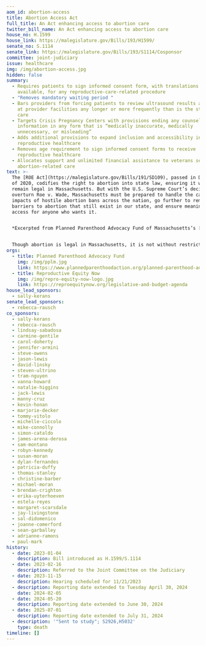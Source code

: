 ```yaml
---
aom_id: abortion-access
title: Abortion Access Act
full_title: An Act enhancing access to abortion care
twitter_bill_name: An Act enhancing access to abortion care
house_no: H.1599
house_link: https://malegislature.gov/Bills/193/H1599/
senate_no: S.1114
senate_link: https://malegislature.gov/Bills/193/S1114/Cosponsor
committee: joint-judiciary
issue: healthcare
img: /img/abortion-access.jpg
hidden: false
summary:
  - Requires patients to sign informed consent form, with translations
    available, for any reproductive-care-related procedure
  - "Removes mandatory waiting period "
  - Bars providers from forcing patients to review ultrasound results and appear
    at provider facilities any longer or more frequently than is the standard of
    care
  - Targets Crisis Pregnancy Centers with provisions ending any counseling or
    information in any form that is “medically inaccurate, medically
    unnecessary, or misleading”
  - Adds additional provisions to expand inclusion and accessibility in
    reproductive healthcare
  - Removes age requirement to sign informed consent forms to receive
    reproductive healthcare
  - Allocates support and unlimited financial assistance to veterans seeking
    abortion-related care
text: >-
  The [ROE Act](https://malegislature.gov/Bills/191/SD109), passed in December
  of 2020, codifies the right to abortion into state law, ensuring it will
  remain legal in Massachusetts. But with the U.S. Supreme Court’s decision to
  overturn Roe v. Wade, Massachusetts must be prepared to handle the cascading
  impacts of hostile abortion bans across the nation, go further to remove
  barriers to abortion that still exist in our state, and ensure meaningful
  access for anyone who wants it.


  *Excerpted from Planned Parenthood Advocacy Fund of Massachusetts’s [Legislative Agenda](https://www.plannedparenthoodaction.org/planned-parenthood-advocacy-fund-massachusetts-inc/issues/leg-agenda)*


  Though abortion is legal in Massachusetts, it is not without restriction. This bill would further remove medically unnecessary barriers to abortion that often delay and/or stigmatize abortion care including several TRAP policies like unnecessary waiting periods for health-related information, ultrasounds inconsistent with the standard of care and review, and medically unnecessary regulations on facilities. It would also require the Department of Public Health to publicize information on where residents can find legitimate reproductive health care providers and invest in public education efforts to combat mis- and dis-information from anti-abortion organizations targeting pregnant people.
orgs:
  - title: Planned Parenthood Advocacy Fund
    img: /img/pplm.jpg
    link: https://www.plannedparenthoodaction.org/planned-parenthood-advocacy-fund-massachusetts-inc/issues/leg-agenda
  - title: Reproductive Equity Now
    img: /img/repro-equity-now-logo.jpg
    link: https://reproequitynow.org/legislative-and-budget-agenda
house_lead_sponsors:
  - sally-kerans
senate_lead_sponsors:
  - rebecca-rausch
co_sponsors:
  - sally-kerans
  - rebecca-rausch
  - lindsay-sabadosa
  - carmine-gentile
  - carol-doherty
  - jennifer-armini
  - steve-owens
  - jason-lewis
  - david-linsky
  - steven-ultrino
  - tram-nguyen
  - vanna-howard
  - natalie-higgins
  - jack-lewis
  - manny-cruz
  - kevin-honan
  - marjorie-decker
  - tommy-vitolo
  - michelle-ciccolo
  - mike-connolly
  - simon-cataldo
  - james-arena-derosa
  - sam-montano
  - robyn-kennedy
  - susan-moran
  - dylan-fernandes
  - patricia-duffy
  - thomas-stanley
  - christine-barber
  - michael-moran
  - brendan-crighton
  - erika-uyterhoeven
  - estela-reyes
  - margaret-scarsdale
  - jay-livingstone
  - sal-didomenico
  - joanne-comerford
  - sean-garballey
  - adrianne-ramons
  - paul-mark
history:
  - date: 2023-01-04
    description: Bill introduced as H.1599/S.1114
  - date: 2023-02-16
    description: Referred to the Joint Committee on the Judiciary
  - date: 2023-11-15
    description: Hearing scheduled for 11/21/2023
  - description: Reporting date extended to Tuesday April 30, 2024
    date: 2024-02-05
  - date: 2024-05-20
    description: Reporting date extended to June 30, 2024
  - date: 2025-07-01
    description: Reporting date extended to July 31, 2024
  - description: '"Sent to study"; S2926,H5032'
    type: death
timeline: []
---
```

